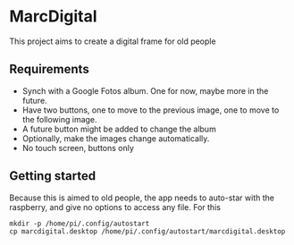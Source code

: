 # MarcDigital
This project aims to create a digital frame for old people

## Requirements
- Synch with a Google Fotos album. One for now, maybe more in the future.
- Have two buttons, one to move to the previous image, one to move to the following image. 
- A future button might be added to change the album
- Optionally, make the images change automatically.
- No touch screen, buttons only

## Getting started
Because this is aimed to old people, the app needs to auto-star with the raspberry, and give no options to access any file. For this 
```
mkdir -p /home/pi/.config/autostart
cp marcdigital.desktop /home/pi/.config/autostart/marcdigital.desktop
```